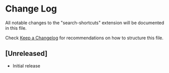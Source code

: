 # Change Log
All notable changes to the "search-shortcuts" extension will be documented in this file.

Check [Keep a Changelog](http://keepachangelog.com/) for recommendations on how to structure this file.

## [Unreleased]
- Initial release